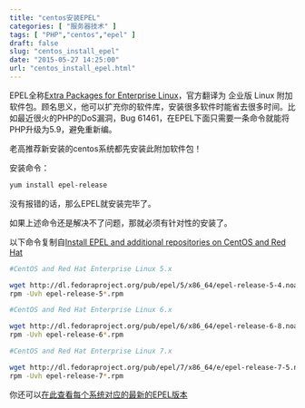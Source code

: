 ```yaml
---
title: "centos安装EPEL"
categories: [ "服务器技术" ]
tags: [ "PHP","centos","epel" ]
draft: false
slug: "centos_install_epel"
date: "2015-05-27 14:25:00"
url: "centos_install_epel.html"
---
```


EPEL全称[Extra Packages for Enterprise Linux][1]，官方翻译为 企业版 Linux 附加软件包。顾名思义，他可以扩充你的软件库，安装很多软件时能省去很多时间。比如最近很火的PHP的DoS漏洞，Bug 61461，在EPEL下面只需要一条命令就能将PHP升级为5.9，避免重新编。

老高推荐新安装的centos系统都先安装此附加软件包！


安装命令：

```bash
yum install epel-release
```

没有报错的话，那么EPEL就安装完毕了。

如果上述命令还是解决不了问题，那就必须有针对性的安装了。

以下命令复制自[Install EPEL and additional repositories on CentOS and Red Hat][2]

```bash
#CentOS and Red Hat Enterprise Linux 5.x

wget http://dl.fedoraproject.org/pub/epel/5/x86_64/epel-release-5-4.noarch.rpm
rpm -Uvh epel-release-5*.rpm

#CentOS and Red Hat Enterprise Linux 6.x

wget http://dl.fedoraproject.org/pub/epel/6/x86_64/epel-release-6-8.noarch.rpm
rpm -Uvh epel-release-6*.rpm

#CentOS and Red Hat Enterprise Linux 7.x

wget http://dl.fedoraproject.org/pub/epel/7/x86_64/e/epel-release-7-5.noarch.rpm
rpm -Uvh epel-release-7*.rpm
```

你还可以[在此查看每个系统对应的最新的EPEL版本][3]


  [1]: https://fedoraproject.org/wiki/EPEL/zh-cn
  [2]: http://www.rackspace.com/knowledge_center/article/install-epel-and-additional-repositories-on-centos-and-red-hat
  [3]: https://fedoraproject.org/wiki/EPEL#How_can_I_use_these_extra_packages.3F
